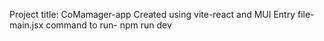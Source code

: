 Project title: CoMamager-app
Created using vite-react and MUI
Entry file- main.jsx
command to run- npm run dev